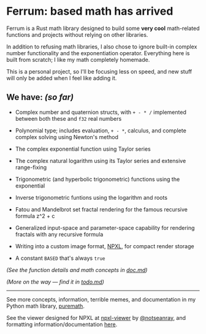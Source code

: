 # **Ferrum:** based math has arrived

Ferrum is a Rust math library designed to build some **very cool** math-related functions and projects without relying on other libraries.

In addition to refusing math libraries, I also chose to ignore built-in complex number functionality and the exponentiation operator. Everything here is built from scratch; I like my math completely homemade.

This is a personal project, so I'll be focusing less on speed,
and new stuff will only be added when I feel like adding it.

## **We have:** *(so far)*

- Complex number and quaternion structs, with `+ - * /` implemented between both these and `f32` real numbers

- Polynomial type; includes evaluation, `+ - *`, calculus, and complete complex solving using Newton's method

- The complex exponential function using Taylor series

- The complex natural logarithm using its Taylor series and extensive range-fixing

- Trigonometric (and hyperbolic trigonometric) functions using the exponential

- Inverse trigonometric funtions using the logarithm and roots

- Fatou and Mandelbrot set fractal rendering for the famous recursive formula z^2 + c

- Generalized input-space and parameter-space capability for rendering fractals with any recursive formula

- Writing into a custom image format, [NPXL](https://github.com/nptnl/nxl), for compact render storage

- A constant `BASED` that's always `true`

*(See the function details and math concepts in
[doc.md](./doc.md))*

*(More on the way — find it in
[todo.md](./todo.md))*

---

See more concepts, information, terrible memes, and documentation in my Python math library, [puremath](https://github.com/nptnl/puremath).

See the viewer designed for NPXL at
[npxl-viewer](https://github.com/notseanray/npxl-viewer) by
[@notseanray](https://github.com/notseanray),
and formatting information/documentation [here](https://github.com/nptnl/nxl).